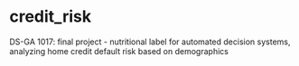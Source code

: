 # credit_risk
DS-GA 1017: final project - nutritional label for automated decision systems, analyzing home credit default risk based on demographics
